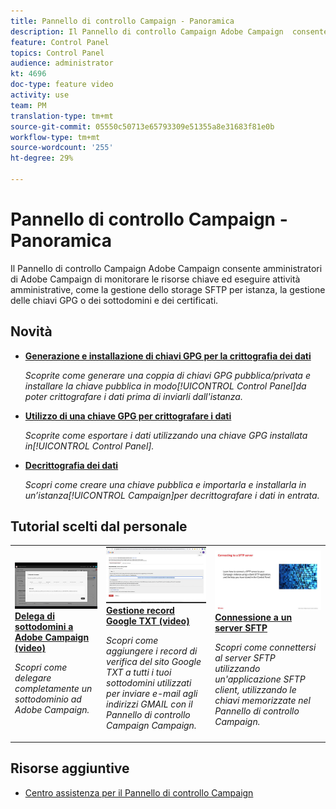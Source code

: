 ```yaml
---
title: Pannello di controllo Campaign - Panoramica
description: Il Pannello di controllo Campaign Adobe Campaign  consente  amministratori di Adobe Campaign di monitorare le risorse chiave ed eseguire attività amministrative, come la gestione dello storage SFTP per istanza, la gestione delle chiavi GPG o dei sottodomini e dei certificati.
feature: Control Panel
topics: Control Panel
audience: administrator
kt: 4696
doc-type: feature video
activity: use
team: PM
translation-type: tm+mt
source-git-commit: 05550c50713e65793309e51355a8e31683f81e0b
workflow-type: tm+mt
source-wordcount: '255'
ht-degree: 29%

---
```


# Pannello di controllo Campaign - Panoramica

Il Pannello di controllo Campaign Adobe Campaign  consente  amministratori di Adobe Campaign di monitorare le risorse chiave ed eseguire attività amministrative, come la gestione dello storage SFTP per istanza, la gestione delle chiavi GPG o dei sottodomini e dei certificati.

## Novità

* **[Generazione e installazione di chiavi GPG per la crittografia dei dati](/help/control-panel-tutorials/instance-settings/gpg-key-management/generating-and-installing-gpg-keys-for-data-encryption.md)**

   *Scoprite come generare una coppia di chiavi GPG pubblica/privata e installare la chiave pubblica in modo[!UICONTROL Control Panel]da poter crittografare i dati prima di inviarli dall&#39;istanza.*

* **[Utilizzo di una chiave GPG per crittografare i dati](/help/control-panel-tutorials/instance-settings/gpg-key-management/using-a-gpg-key-to-encrypt-data.md)**

   *Scoprite come esportare i dati utilizzando una chiave GPG installata in[!UICONTROL Control Panel].*

* **[Decrittografia dei dati](/help/control-panel-tutorials/instance-settings/gpg-key-management/decrypting-data.md)**

   *Scopri come creare una chiave pubblica e importarla e installarla in un’istanza[!UICONTROL Campaign]per decrittografare i dati in entrata.*

## Tutorial scelti dal personale

<table>
<tr>
  <td>
    <a href="./subdomains-and-certificates/subdomain-delegation.md"> 
      <img alt="Delega di sottodomini a  Adobe Campaign (video)" src="./assets/31390.jpg"/>
    </a>
    <div>
      <a href="./subdomains-and-certificates/subdomain-delegation.md">
    <strong>Delega di sottodomini a  Adobe Campaign (video)</strong>
    </a>
    </div>
    <p>
    <em>Scopri come delegare completamente un sottodominio ad Adobe Campaign.</em>
    <p>
  </td>
   <td>
    <a href="./subdomains-and-certificates/google-txt-record-management.md">
      <img alt="Gestione record Google TXT (video)" src="./assets/32369.jpg" />
    </a>
    <div>
    <a href="./subdomains-and-certificates/google-txt-record-management.md">
    <strong>Gestione record Google TXT (video)</strong>
    </a>
    </div>
    <p>
    <em> Scopri come aggiungere i record di verifica del sito Google TXT a tutti i tuoi sottodomini utilizzati per inviare e-mail agli indirizzi GMAIL con il Pannello di controllo Campaign Campaign.</em>
    <p>
  </td>
  <td>
    <a href="./sftp-management/connect-to-sftp-server.md">
      <img alt="Connessione a un server SFTP" src="./assets/27263.jpg" />
    </a>
    <div>
      <a href="./sftp-management/connect-to-sftp-server.md">
    <strong>Connessione a un server SFTP</strong>
    </a>
    </div>
    <p>
    <em>Scopri come connettersi al server SFTP utilizzando un'applicazione SFTP client, utilizzando le chiavi memorizzate nel Pannello di controllo Campaign. </em>
    <p>
  </td>
</tr>
</table>

## Risorse aggiuntive

* [Centro assistenza per il Pannello di controllo Campaign](https://docs.adobe.com/content/help/it-IT/control-panel/using/control-panel-home.html)
